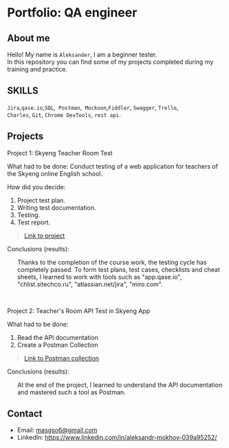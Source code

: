# Portfolio: QA engineer

## About me

Hello! My name is ``Aleksander``, I am a beginner tester. <br>
In this repository you can find some of my projects completed during my training and practice.
<br>

## SKILLS
``Jira``,``qase.io``,``SQL``,`` Postman``,`` Mockoon``,``Fiddler``, ``Swagger``, ``Trello``, <br>
 ``Charles``, ``Git``, ``Chrome DevTools``, ``rest api``.




## Projects

<p> Project 1: Skyeng Teacher Room Test</p>
<p>What had to be done:
Conduct testing of a web application for teachers of the Skyeng online English school.<p>
  </ol>

<p>How did you decide: <p>
<ol>
  <li>Project test plan.</li>
  <li>Writing test documentation.</li>
  <li>Testing.</li>
  <li>Test report.</li>
</ol>

> <a href="https://aleksandr1992.atlassian.net/wiki/spaces/~6376a5f9de5cdaba3a668c55/pages/3702785/1+2">Link to project</a>

 
 <p>Conclusions (results):<p>
<ol>
 Thanks to the completion of the course work, the testing cycle has completely passed.
  To form test plans, test cases, checklists and cheat sheets, I learned to work with tools such as
  "app.qase.io", "chlist.sitechco.ru", "atlassian.net/jira", "miro.com".
</ol>


<br> 

<p> Project 2: Teacher's Room API Test in Skyeng App</p>
<p>What had to be done:<p>
<ol>
  <li>Read the API documentation</li>
  <li>Create a Postman Collection</li>
</ol>


>  <a href="https://github.com/AleksandrMokhov/portfolio/blob/main/30%2020_48_32644ed42073dc14.41788337%D0%9A%D1%83%D1%80%D1%81%D0%BE%D0%B2%D0%B0%D1%8F2%D0%9C%D0%BE%D1%85%D0%BE%D0%B2%D0%90%D0%A1.postman_collection.json">Link to Postman collection</a>
 
 <p>Conclusions (results):<p>
<ol>
At the end of the project, I learned to understand the API documentation and mastered such a tool as Postman.
</ol>



## Contact 
- Email: masgso6@gmail.com
- LinkedIn: https://www.linkedin.com/in/aleksandr-mokhov-039a95252/
